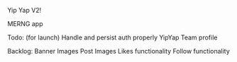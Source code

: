 Yip Yap V2!

MERNG app

Todo: (for launch)
        Handle and persist auth properly
        YipYap Team profile

Backlog:
        Banner Images
        Post Images
        Likes functionality
        Follow functionality
